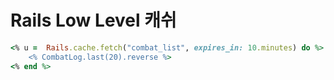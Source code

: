 # Rails Low Level 캐쉬



```ruby
<% u =  Rails.cache.fetch("combat_list", expires_in: 10.minutes) do %>
	<% CombatLog.last(20).reverse %>
<% end %>
```

